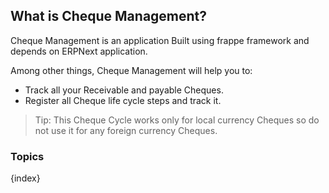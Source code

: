## What is Cheque Management?

Cheque Management is an application Built using frappe framework and depends on ERPNext application. 

Among other things, Cheque Management will help you to:

* Track all your Receivable and payable Cheques.
* Register all Cheque life cycle steps and track it.



> Tip: This Cheque Cycle works only for local currency Cheques so do not use it for any foreign currency Cheques.

### Topics

{index}
